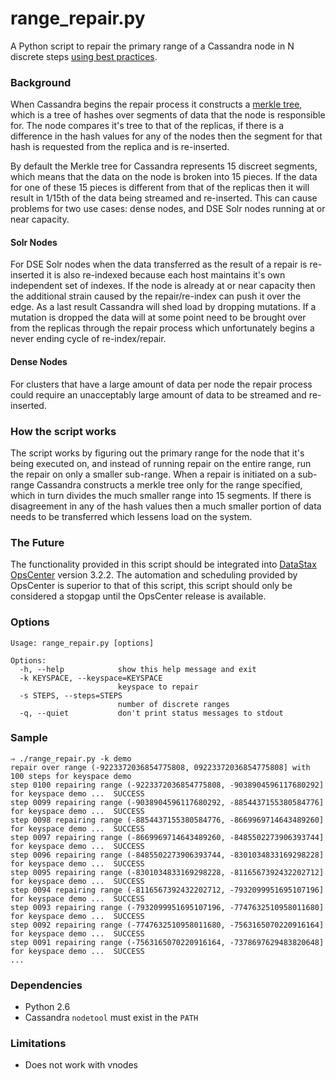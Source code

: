 range_repair.py
======================

A Python script to repair the primary range of a Cassandra node in N discrete steps [using best practices](http://www.datastax.com/dev/blog/advanced-repair-techniques).

### Background
When Cassandra begins the repair process it constructs a [merkle tree](http://en.wikipedia.org/wiki/Merkle_tree), which is a tree of hashes over segments of data that the node is responsible for. The node compares it's tree to that of the replicas, if there is a difference in the hash values for any of the nodes then the segment for that hash is requested from the replica and is re-inserted.

By default the Merkle tree for Cassandra represents 15 discreet segments, which means that the data on the node is broken into 15 pieces. If the data for one of these 15 pieces is different from that of the replicas then it will result in 1/15th of the data being streamed and re-inserted. This can cause problems for two use cases: dense nodes, and DSE Solr nodes running at or near capacity.

#### Solr Nodes
For DSE Solr nodes when the data transferred as the result of a repair is re-inserted it is also re-indexed because each host maintains it's own independent set of indexes. If the node is already at or near capacity then the additional strain caused by the repair/re-index can push it over the edge. As a last result Cassandra will shed load by dropping mutations. If a mutation is dropped the data will at some point need to be brought over from the replicas through the repair process which unfortunately begins a never ending cycle of re-index/repair.

#### Dense Nodes
For clusters that have a large amount of data per node the repair process could require an unacceptably large amount of data to be streamed and re-inserted.

### How the script works
The script works by figuring out the primary range for the node that it's being executed on, and instead of running repair on the entire range, run the repair on only a smaller sub-range. When a repair is initiated on a sub-range Cassandra constructs a merkle tree only for the range specified, which in turn divides the much smaller range into 15 segments. If there is disagreement in any of the hash values then a much smaller portion of data needs to be transferred which lessens load on the system.

### The Future
The functionality provided in this script should be integrated into [DataStax OpsCenter](http://www.datastax.com/what-we-offer/products-services/datastax-opscenter) version 3.2.2. The automation and scheduling provided by OpsCenter is superior to that of this script, this script should only be considered a stopgap until the OpsCenter release is available.

### Options

```
Usage: range_repair.py [options]

Options:
  -h, --help            show this help message and exit
  -k KEYSPACE, --keyspace=KEYSPACE
                        keyspace to repair
  -s STEPS, --steps=STEPS
                        number of discrete ranges
  -q, --quiet           don't print status messages to stdout
```

### Sample

```
⇒ ./range_repair.py -k demo
repair over range (-9223372036854775808, 09223372036854775808] with 100 steps for keyspace demo
step 0100 repairing range (-9223372036854775808, -9038904596117680292] for keyspace demo ...  SUCCESS
step 0099 repairing range (-9038904596117680292, -8854437155380584776] for keyspace demo ...  SUCCESS
step 0098 repairing range (-8854437155380584776, -8669969714643489260] for keyspace demo ...  SUCCESS
step 0097 repairing range (-8669969714643489260, -8485502273906393744] for keyspace demo ...  SUCCESS
step 0096 repairing range (-8485502273906393744, -8301034833169298228] for keyspace demo ...  SUCCESS
step 0095 repairing range (-8301034833169298228, -8116567392432202712] for keyspace demo ...  SUCCESS
step 0094 repairing range (-8116567392432202712, -7932099951695107196] for keyspace demo ...  SUCCESS
step 0093 repairing range (-7932099951695107196, -7747632510958011680] for keyspace demo ...  SUCCESS
step 0092 repairing range (-7747632510958011680, -7563165070220916164] for keyspace demo ...  SUCCESS
step 0091 repairing range (-7563165070220916164, -7378697629483820648] for keyspace demo ...  SUCCESS
...
```

### Dependencies
-   Python 2.6
-   Cassandra ```nodetool``` must exist in the ```PATH```

### Limitations
-   Does not work with vnodes

